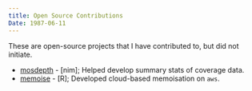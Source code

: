 ```yaml
---
title: Open Source Contributions
Date: 1987-06-11
---
```


These are open-source projects that I have contributed to, but did not initiate.

* [mosdepth](https://github.com/brentp/mosdepth) - [nim]; Helped develop summary stats of coverage data.
* [memoise](https://github.com/r-lib/memoise) - [R]; Developed cloud-based memoisation on `aws`.